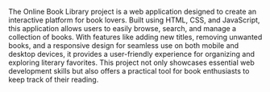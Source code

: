 The Online Book Library project is a web application designed to create an interactive platform for book lovers. Built using HTML, CSS, and JavaScript, this application allows users to easily browse, search, and manage a collection of books. With features like adding new titles, removing unwanted books, and a responsive design for seamless use on both mobile and desktop devices, it provides a user-friendly experience for organizing and exploring literary favorites. This project not only showcases essential web development skills but also offers a practical tool for book enthusiasts to keep track of their reading.
